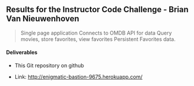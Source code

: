 ## Results for the Instructor Code Challenge - Brian Van Nieuwenhoven

> Single page application
> Connects to OMDB API for data
> Query movies, store favorites, view favorites
> Persistent Favorites data.

#### Deliverables

- This Git repository on github

- Link: http://enigmatic-bastion-9675.herokuapp.com/
